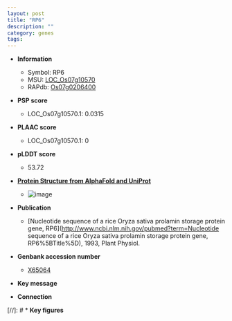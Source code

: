 ```yaml
---
layout: post
title: "RP6"
description: ""
category: genes
tags: 
---
```


* **Information**  
    + Symbol: RP6  
    + MSU: [LOC_Os07g10570](http://rice.plantbiology.msu.edu/cgi-bin/ORF_infopage.cgi?orf=LOC_Os07g10570)  
    + RAPdb: [Os07g0206400](http://rapdb.dna.affrc.go.jp/viewer/gbrowse_details/irgsp1?name=Os07g0206400)  

* **PSP score**  
    + LOC_Os07g10570.1: 0.0315 

* **PLAAC score**  
    + LOC_Os07g10570.1: 0 

* **pLDDT score**
    + 53.72

* **[Protein Structure from AlphaFold and UniProt](https://www.uniprot.org/uniprotkb/P17048/entry#structure)**
    + ![image](https://ricepsp.github.io/images/P/AF-P17048-F1.png)

* **Publication**  
    + [Nucleotide sequence of a rice Oryza sativa prolamin storage protein gene, RP6](http://www.ncbi.nlm.nih.gov/pubmed?term=Nucleotide sequence of a rice Oryza sativa prolamin storage protein gene, RP6%5BTitle%5D), 1993, Plant Physiol.

* **Genbank accession number**  
    + [X65064](http://www.ncbi.nlm.nih.gov/nuccore/X65064)

* **Key message**  

* **Connection**  

[//]: # * **Key figures**  


